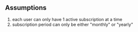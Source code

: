 ## Assumptions

1. each user can only have 1 active subscription at a time
2. subscription period can only be either "monthly" or "yearly"
